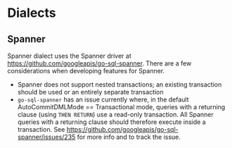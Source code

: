 # Dialects

## Spanner

Spanner dialect uses the Spanner driver at https://github.com/googleapis/go-sql-spanner. There are a few considerations when developing features for Spanner.
- Spanner does not support nested transactions; an existing transaction should be used or an entirely separate transaction
- `go-sql-spanner` has an issue currently where, in the default AutoCommitDMLMode == Transactional mode, queries with a returning clause (using `THEN RETURN`) use a read-only transaction. All Spanner queries with a returning clause should therefore execute inside a transaction. See https://github.com/googleapis/go-sql-spanner/issues/235 for more info and to track the issue.
